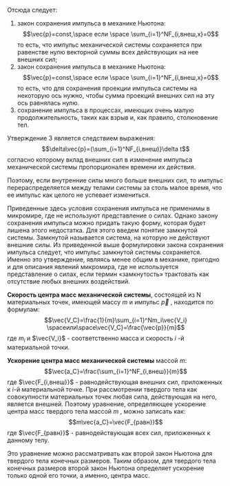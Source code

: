 Отсюда следует:
1. закон сохранения импульса в механике Ньютона: $$\vec{p}=const,\space если \space \sum_{i=1}^NF_{i,внеш,x}=0$$то есть, что импульс механической системы сохраняется при равенстве нулю векторной суммы всех действующих на нее внешних сил;
2. закон сохранения импульса в механике Ньютона: $$\vec{p}=const,\space если \space \sum_{i=1}^NF_{i,внеш,x}=0$$то есть, что для сохранения проекции импульса системы на некоторую ось нужно, чтобы сумма проекций внешних сил на эту ось равнялась нулю.
3. сохранение импульса в процессах, имеющих очень малую продолжительность, таких как взрыв и, как правило, столкновение тел.

Утверждение 3 является следствием выражения:$$\delta\vec{p}=(\sum_{i=1}^NF_{i,внеш)}\delta t$$согласно которому вклад внешних сил в изменение импульса механической системы пропорционален времени их действия.

Поэтому, если внутренние силы много больше внешних сил, то импульс перераспределяется между телами системы за столь малое время, что ее импульс как целого не успевает измениться.

Приведенные здесь условия сохранения импульса не применимы в микромире, где не используют представление о силах. Однако закону сохранения импульса можно придать такую форму, которая будет лишена этого недостатка. Для этого введем понятие замкнутой системы. Замкнутой называется система, на которую не действуют внешние силы. Из приведенной выше формулировки закона сохранения импульса следует, что импульс замкнутой системы сохраняется. Именно это утверждение, являясь менее общим в механике, пригодно и для описания явлений микромира, где не используется представление о силах, если термин «замкнутость» трактовать как отсутствие любых внешних воздействий.

**Скорость центра масс механической системы**, состоящей из N материальных точек, имеющей массу $m$ и импульс $\vec{p}$ , находится по формулам:$$\vec{V_C}=\frac{1}{m}\sum_{i=1}^Nm_i\vec{V_i} \spaceили\space\vec{V_C}=\frac{\vec{p}}{m}$$где $m_i$ и $\vec{V_i}$ - соответственно масса и скорость $i$ -й материальной точки.

**Ускорение центра масс механической системы** массой $m$:$$\vec{a_C}=\frac{\sum_{i=1}^NF_{i,внеш}}{m}$$где $\vec{F_{i,внеш}}$ - равнодействующая внешних сил, приложенных к $i$-й материальной точке. При рассмотрении твердого тела как совокупности материальных точек любая сила, действующая на него, является внешней. Поэтому уравнение, определяющее ускорение центра масс твердого тела массой $m$ , можно записать как:$$m\vec{a_C}=\vec{F_{равн}}$$где $\vec{F_{равн}}$ - равнодействующая всех сил, приложенных к данному телу.

Это уравнение можно рассматривать как второй закон Ньютона для твердого тела конечных размеров. Таким образом, для твердого тела конечных размеров второй закон Ньютона определяет ускорение только одной его точки, а именно, центра масс.